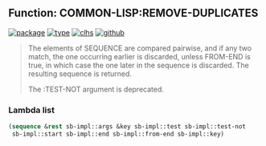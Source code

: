 ## Function: COMMON-LISP:REMOVE-DUPLICATES
[![package](https://img.shields.io/badge/Package-COMMON--LISP-5f9ea0.svg?style=social&colorA=999999)](../) [![type](https://img.shields.io/badge/Type-Function-5f9ea0.svg?style=social&colorA=999999)](../#function) [![clhs](https://img.shields.io/badge/CLHS-REMOVE--DUPLICATES-5f9ea0.svg?style=social&colorA=999999)](http://www.lispworks.com/documentation/HyperSpec/Body/f_rm_dup.htm) [![github](https://img.shields.io/badge/GitHub-View_the_source-5f9ea0.svg?style=social&colorA=999999&logo=github)](https://github.com/sbcl/sbcl/blob/master/src/code/seq.lisp/) 

> The elements of SEQUENCE are compared pairwise, and if any two match,
> the one occurring earlier is discarded, unless FROM-END is true, in
> which case the one later in the sequence is discarded. The resulting
> sequence is returned.
> 
> The :TEST-NOT argument is deprecated.

### Lambda list
```cl
(sequence &rest sb-impl::args &key sb-impl::test sb-impl::test-not
 sb-impl::start sb-impl::end sb-impl::from-end sb-impl::key)
```
